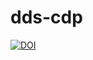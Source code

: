 # dds-cdp

[![DOI](https://zenodo.org/badge/54020100.svg)](https://zenodo.org/badge/latestdoi/54020100)
